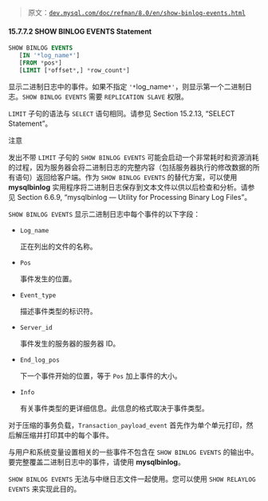 > 原文：[`dev.mysql.com/doc/refman/8.0/en/show-binlog-events.html`](https://dev.mysql.com/doc/refman/8.0/en/show-binlog-events.html)

#### 15.7.7.2 SHOW BINLOG EVENTS Statement

```sql
SHOW BINLOG EVENTS
   [IN '*log_name*']
   [FROM *pos*]
   [LIMIT [*offset*,] *row_count*]
```

显示二进制日志中的事件。如果不指定 `'*`log_name`*'`，则显示第一个二进制日志。`SHOW BINLOG EVENTS` 需要 `REPLICATION SLAVE` 权限。

`LIMIT` 子句的语法与 `SELECT` 语句相同。请参见 Section 15.2.13, “SELECT Statement”。

注意

发出不带 `LIMIT` 子句的 `SHOW BINLOG EVENTS` 可能会启动一个非常耗时和资源消耗的过程，因为服务器会将二进制日志的完整内容（包括服务器执行的修改数据的所有语句）返回给客户端。作为 `SHOW BINLOG EVENTS` 的替代方案，可以使用 **mysqlbinlog** 实用程序将二进制日志保存到文本文件以供以后检查和分析。请参见 Section 6.6.9, “mysqlbinlog — Utility for Processing Binary Log Files”。

`SHOW BINLOG EVENTS` 显示二进制日志中每个事件的以下字段：

+   `Log_name`

    正在列出的文件的名称。

+   `Pos`

    事件发生的位置。

+   `Event_type`

    描述事件类型的标识符。

+   `Server_id`

    事件发生的服务器的服务器 ID。

+   `End_log_pos`

    下一个事件开始的位置，等于 `Pos` 加上事件的大小。

+   `Info`

    有关事件类型的更详细信息。此信息的格式取决于事件类型。

对于压缩的事务负载，`Transaction_payload_event` 首先作为单个单元打印，然后解压缩并打印其中的每个事件。

与用户和系统变量设置相关的一些事件不包含在 `SHOW BINLOG EVENTS` 的输出中。要完整覆盖二进制日志中的事件，请使用 **mysqlbinlog**。

`SHOW BINLOG EVENTS` 无法与中继日志文件一起使用。您可以使用 `SHOW RELAYLOG EVENTS` 来实现此目的。
